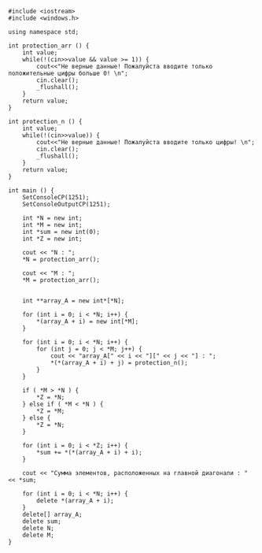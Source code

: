 ﻿```
#include <iostream>
#include <windows.h>

using namespace std;

int protection_arr () {
	int value;
	while(!(cin>>value && value >= 1)) {
		cout<<"Не верные данные! Пожалуйста вводите только положительные цифры больше 0! \n";
		cin.clear();
		_flushall();
	}
	return value;
}

int protection_n () {
	int value;
	while(!(cin>>value)) {
		cout<<"Не верные данные! Пожалуйста вводите только цифры! \n";
		cin.clear();
		_flushall();
	}
	return value;
}

int main () {
	SetConsoleCP(1251);
	SetConsoleOutputCP(1251);
	
	int *N = new int;
	int *M = new int;
	int *sum = new int(0);
	int *Z = new int;

	cout << "N : ";
	*N = protection_arr();

	cout << "M : ";
	*M = protection_arr();


	int **array_A = new int*[*N];

	for (int i = 0; i < *N; i++) {
		*(array_A + i) = new int[*M];
	}

	for (int i = 0; i < *N; i++) {
		for (int j = 0; j < *M; j++) {
			cout << "array_A[" << i << "][" << j << "] : ";
			*(*(array_A + i) + j) = protection_n();
		}
	}

	if ( *M > *N ) {
		*Z = *N;
	} else if ( *M < *N ) {
		*Z = *M;
	} else {
		*Z = *N;
	}

	for (int i = 0; i < *Z; i++) {
		*sum += *(*(array_A + i) + i);
	}

	cout << "Сумма элементов, расположенных на главной диагонали : " << *sum;

	for (int i = 0; i < *N; i++) {
		delete *(array_A + i);
	}
	delete[] array_A;
	delete sum;
	delete N;
	delete M;
}

```
